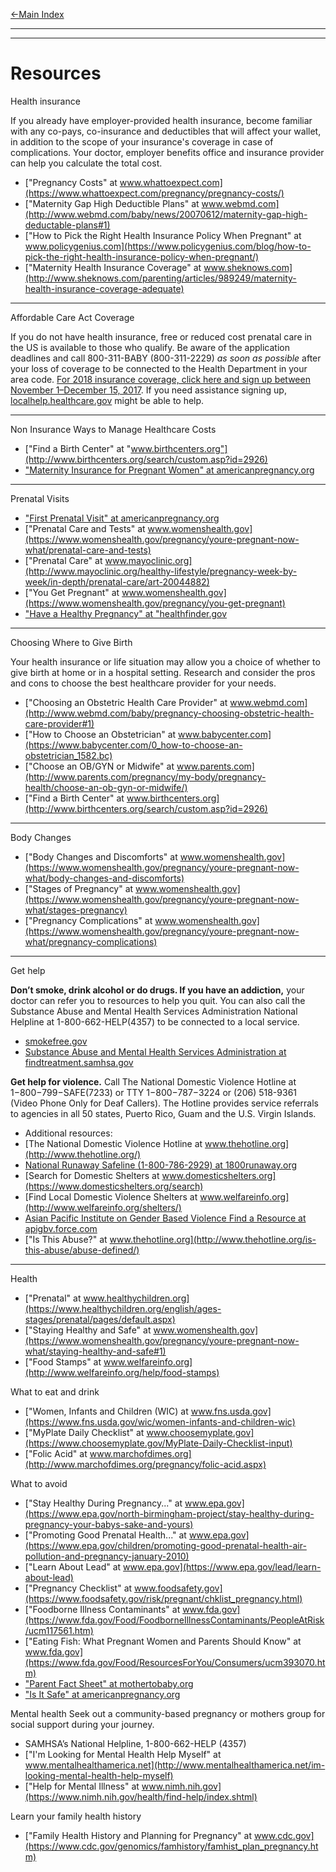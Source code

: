 
[←Main Index](/ReadMe.md) 

---
---

# Resources
   
Health insurance

If you already have employer-provided health insurance, become familiar with any co-pays, co-insurance and deductibles that will affect your wallet, in addition to the scope of your insurance's coverage in case of complications. Your doctor, employer benefits office and insurance provider can help you calculate the total cost.
  - ["Pregnancy Costs" at www.whattoexpect.com](https://www.whattoexpect.com/pregnancy/pregnancy-costs/)  
  - ["Maternity Gap High Deductible Plans" at www.webmd.com](http://www.webmd.com/baby/news/20070612/maternity-gap-high-deductable-plans#1)  
  - ["How to Pick the Right Health Insurance Policy When Pregnant" at www.policygenius.com](https://www.policygenius.com/blog/how-to-pick-the-right-health-insurance-policy-when-pregnant/)  
  - ["Maternity Health Insurance Coverage" at www.sheknows.com](http://www.sheknows.com/parenting/articles/989249/maternity-health-insurance-coverage-adequate)  

---      
Affordable Care Act Coverage

If you do not have health insurance, free or reduced cost prenatal care in the US is available to those who qualify. Be aware of the application deadlines and call 800-311-BABY (800-311-2229) *as soon as possible* after your loss of coverage to be connected to the Health Department in your area code. 
[For 2018 insurance coverage, click here and sign up between November 1–December 15, 2017](https://www.healthcare.gov/). If you need assistance signing up, [localhelp.healthcare.gov](https://localhelp.healthcare.gov) might be able to help.

---     
Non Insurance Ways to Manage Healthcare Costs
  - ["Find a Birth Center" at "www.birthcenters.org"](http://www.birthcenters.org/search/custom.asp?id=2926)  
  - ["Maternity Insurance for Pregnant Women" at americanpregnancy.org](http://americanpregnancy.org/planning/maternity-insurance-for-pregnant-women/)  

---    
Prenatal Visits
  - ["First Prenatal Visit" at americanpregnancy.org](http://americanpregnancy.org/planning/first-prenatal-visit/)
  - ["Prenatal Care and Tests" at www.womenshealth.gov](https://www.womenshealth.gov/pregnancy/youre-pregnant-now-what/prenatal-care-and-tests)
  - ["Prenatal Care" at www.mayoclinic.org](http://www.mayoclinic.org/healthy-lifestyle/pregnancy-week-by-week/in-depth/prenatal-care/art-20044882)
  - ["You Get Pregnant" at www.womenshealth.gov](https://www.womenshealth.gov/pregnancy/you-get-pregnant)
  - ["Have a Healthy Pregnancy" at "healthfinder.gov](https://healthfinder.gov/HealthTopics/Dispatch.aspx?q1=pregnancy&q2=doctor-and-midwife-visits&q3=have-a-healthy-pregnancy)

---    
Choosing Where to Give Birth

Your health insurance or life situation may allow you a choice of whether to give birth at home or in a hospital setting. Research and consider the pros and cons to choose the best healthcare provider for your needs.
  - ["Choosing an Obstetric Health Care Provider" at www.webmd.com](http://www.webmd.com/baby/pregnancy-choosing-obstetric-health-care-provider#1)
  - ["How to Choose an Obstetrician" at www.babycenter.com](https://www.babycenter.com/0_how-to-choose-an-obstetrician_1582.bc)
  - ["Choose an OB/GYN or Midwife" at www.parents.com](http://www.parents.com/pregnancy/my-body/pregnancy-health/choose-an-ob-gyn-or-midwife/)
  - ["Find a Birth Center" at www.birthcenters.org](http://www.birthcenters.org/search/custom.asp?id=2926)

---    
Body Changes

  - ["Body Changes and Discomforts" at www.womenshealth.gov](https://www.womenshealth.gov/pregnancy/youre-pregnant-now-what/body-changes-and-discomforts)
  - ["Stages of Pregnancy" at www.womenshealth.gov](https://www.womenshealth.gov/pregnancy/youre-pregnant-now-what/stages-pregnancy)
  - ["Pregnancy Complications" at www.womenshealth.gov](https://www.womenshealth.gov/pregnancy/youre-pregnant-now-what/pregnancy-complications)

---    
Get help

**Don’t smoke, drink alcohol or do drugs. If you have an addiction,** your doctor can refer you to resources to help you quit. You can also call the Substance Abuse and Mental Health Services Administration National Helpline at 1-800-662-HELP(4357) to be connected to a local service.
  - [smokefree.gov](https://smokefree.gov)
  - [Substance Abuse and Mental Health Services Administration at findtreatment.samhsa.gov](https://findtreatment.samhsa.gov/)

**Get help for violence.** Call The National Domestic Violence Hotline at 1−800−799−SAFE(7233) or TTY 1−800−787−3224 or (206) 518-9361 (Video Phone Only for Deaf Callers). The Hotline provides service referrals to agencies in all 50 states, Puerto Rico, Guam and the U.S. Virgin Islands. 
  - Additional resources:
  - [The National Domestic Violence Hotline at www.thehotline.org](http://www.thehotline.org/)
  - [National Runaway Safeline (1-800-786-2929) at 1800runaway.org](https://www.1800runaway.org/)
  - [Search for Domestic Shelters at www.domesticshelters.org](https://www.domesticshelters.org/search)
  - [Find Local Domestic Violence Shelters at www.welfareinfo.org](http://www.welfareinfo.org/shelters/)   
  - [Asian Pacific Institute on Gender Based Violence Find a Resource at apigbv.force.com ](http://apigbv.force.com/)
  - ["Is This Abuse?" at www.thehotline.org](http://www.thehotline.org/is-this-abuse/abuse-defined/)

---    
Health
  - ["Prenatal" at www.healthychildren.org](https://www.healthychildren.org/english/ages-stages/prenatal/pages/default.aspx)
  - ["Staying Healthy and Safe" at www.womenshealth.gov](https://www.womenshealth.gov/pregnancy/youre-pregnant-now-what/staying-healthy-and-safe#1) 
  - ["Food Stamps" at www.welfareinfo.org](http://www.welfareinfo.org/help/food-stamps)

What to eat and drink
  - ["Women, Infants and Children (WIC) at www.fns.usda.gov](https://www.fns.usda.gov/wic/women-infants-and-children-wic)
  - ["MyPlate Daily Checklist" at www.choosemyplate.gov](https://www.choosemyplate.gov/MyPlate-Daily-Checklist-input)
  - ["Folic Acid" at www.marchofdimes.org](http://www.marchofdimes.org/pregnancy/folic-acid.aspx)

What to avoid
  - ["Stay Healthy During Pregnancy..." at www.epa.gov](https://www.epa.gov/north-birmingham-project/stay-healthy-during-pregnancy-your-babys-sake-and-yours)
  - ["Promoting Good Prenatal Health..." at www.epa.gov](https://www.epa.gov/children/promoting-good-prenatal-health-air-pollution-and-pregnancy-january-2010)
  - ["Learn About Lead" at www.epa.gov](https://www.epa.gov/lead/learn-about-lead)
  - ["Pregnancy Checklist" at www.foodsafety.gov](https://www.foodsafety.gov/risk/pregnant/chklist_pregnancy.html)
  - ["Foodborne Illness Contaminants" at www.fda.gov](https://www.fda.gov/Food/FoodborneIllnessContaminants/PeopleAtRisk/ucm117561.htm)
  - ["Eating Fish: What Pregnant Women and Parents Should Know" at www.fda.gov](https://www.fda.gov/Food/ResourcesForYou/Consumers/ucm393070.htm)
  - ["Parent Fact Sheet" at mothertobaby.org](http://mothertobaby.org/fact-sheets-parent/)
  - ["Is It Safe" at americanpregnancy.org](http://americanpregnancy.org/is-it-safe/)

Mental health
Seek out a community-based pregnancy or mothers group for social support during your journey. 
  - SAMHSA’s National Helpline, 1-800-662-HELP (4357)
  - ["I'm Looking for Mental Health Help Myself" at www.mentalhealthamerica.net](http://www.mentalhealthamerica.net/im-looking-mental-health-help-myself)
  - ["Help for Mental Illness" at www.nimh.nih.gov](https://www.nimh.nih.gov/health/find-help/index.shtml)

Learn your family health history
  - ["Family Health History and Planning for Pregnancy" at www.cdc.gov](https://www.cdc.gov/genomics/famhistory/famhist_plan_pregnancy.htm)

